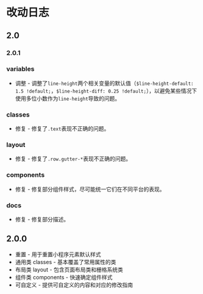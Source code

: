 # 改动日志

## 2.0

### 2.0.1

### variables

- 调整 - 调整了`line-height`两个相关变量的默认值（`$line-height-default: 1.5 !default;`，`$line-height-diff: 0.25 !default;`），以避免某些情况下使用多位小数作为`line-height`导致的问题。

### classes

- 修复 - 修复了`.text`表现不正确的问题。

### layout

- 修复 - 修复了`.row.gutter-*`表现不正确的问题。

### components

- 修复 - 修复部分组件样式，尽可能统一它们在不同平台的表现。

### docs

- 修复 - 修复部分描述。

## 2.0.0

- 重置 - 用于重置小程序元素默认样式
- 通用类 classes - 基本覆盖了常用属性的类
- 布局类 layout - 包含页面布局类和栅格系统类
- 组件类 components - 快速确定组件样式
- 可自定义 - 提供可自定义的内容和对应的修改指南
